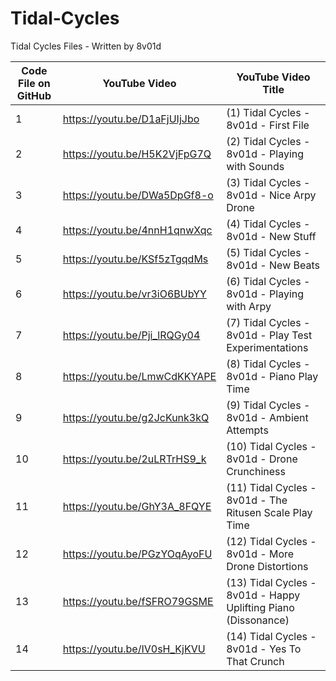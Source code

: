 # Tidal-Cycles
Tidal Cycles Files - Written by 8v01d

| Code File on GitHub | YouTube Video | YouTube Video Title |
| ------------- | ------------- | ------------- |
| 1 | https://youtu.be/D1aFjUIjJbo | (1) Tidal Cycles - 8v01d - First File |
| 2 | https://youtu.be/H5K2VjFpG7Q | (2) Tidal Cycles - 8v01d - Playing with Sounds |
| 3 | https://youtu.be/DWa5DpGf8-o | (3) Tidal Cycles - 8v01d - Nice Arpy Drone |
| 4 | https://youtu.be/4nnH1qnwXqc | (4) Tidal Cycles - 8v01d - New Stuff |
| 5 | https://youtu.be/KSf5zTgqdMs | (5) Tidal Cycles - 8v01d - New Beats |
| 6 | https://youtu.be/vr3iO6BUbYY | (6) Tidal Cycles - 8v01d - Playing with Arpy |
| 7 | https://youtu.be/Pji_lRQGy04 | (7) Tidal Cycles - 8v01d - Play Test Experimentations |
| 8 | https://youtu.be/LmwCdKKYAPE | (8) Tidal Cycles - 8v01d - Piano Play Time |
| 9 | https://youtu.be/g2JcKunk3kQ | (9) Tidal Cycles - 8v01d - Ambient Attempts |
| 10 | https://youtu.be/2uLRTrHS9_k | (10) Tidal Cycles - 8v01d - Drone Crunchiness |
| 11 | https://youtu.be/GhY3A_8FQYE | (11) Tidal Cycles - 8v01d - The Ritusen Scale Play Time|
| 12 | https://youtu.be/PGzYOqAyoFU | (12) Tidal Cycles - 8v01d - More Drone Distortions |
| 13 | https://youtu.be/fSFRO79GSME | (13) Tidal Cycles - 8v01d - Happy Uplifting Piano (Dissonance) |
| 14 | https://youtu.be/IV0sH_KjKVU | (14) Tidal Cycles - 8v01d - Yes To That Crunch |
